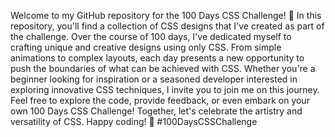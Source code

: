 Welcome to my GitHub repository for the 100 Days CSS Challenge! 🎨 In this repository, you'll find a collection of CSS designs that I've created as part of the challenge. Over the course of 100 days, I've dedicated myself to crafting unique and creative designs using only CSS. From simple animations to complex layouts, each day presents a new opportunity to push the boundaries of what can be achieved with CSS. Whether you're a beginner looking for inspiration or a seasoned developer interested in exploring innovative CSS techniques, I invite you to join me on this journey. Feel free to explore the code, provide feedback, or even embark on your own 100 Days CSS Challenge! Together, let's celebrate the artistry and versatility of CSS. Happy coding! 🚀 #100DaysCSSChallenge
